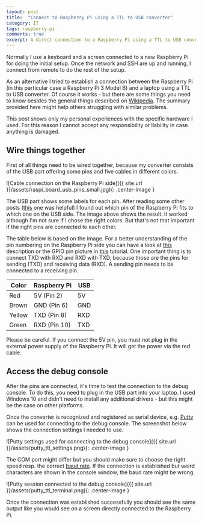 ```yaml
---
layout: post
title:  "Connect to Raspberry Pi using a TTL to USB converter"
category: IT
tags: raspberry-pi
comments: true
excerpt: A direct connection to a Raspberry Pi using a TTL to USB converter is a helpful tool during setup. This post shows how to set up the connection.
---
```

Normally I use a keyboard and a screen connected to a new Raspberry Pi for doing the initial setup. Once the network and SSH are up and running, I connect from remote to do the rest of the setup. 

As an alternative I tried to establish a connection between the Raspberry Pi (in this particular case a Raspberry Pi 3 Model B) and a laptop using a TTL to USB converter. Of course it works - but there are some things you need to know besides the general things described on [Wikipedia][wiki-uart]. The summary provided here might help others struggling with similar problems.

This post shows only my personal experiences with the specific hardware I used. For this reason I cannot accept any responsibility or liability in case anything is damaged.

## Wire things together

First of all things need to be wired together, because my converter consists of the USB part offering some pins and five cables in different colors.

![Cable connection on the Raspberry Pi side]({{ site.url }}/assets/raspi_board_usb_pins_small.jpg){: .center-image }

The USB part shows some labels for each pin. After reading some other posts ([this][wiring] one was helpful) I found out which pin of the Raspberry Pi fits to which one on the USB side. The image above shows the result. It worked although I'm not sure if I chose the right colors. But that's not that important if the right pins are connected to each other. 

The table below is based on the image. For a better understanding of the pin numbering on the Raspberry Pi side you can have a look at [this][raspi-pins-1] description or the GPIO pin picture in [this][raspi-pins-2] tutorial. One important thing is to connect TXD with RXD and RXD with TXD, because those are the pins for sending (TXD) and receiving data (RXD). A sending pin needs to be connected to a receiving pin.

| Color  | Raspberry Pi | USB |
| -------|--------------|-----|
| Red    | 5V (Pin 2)   | 5V  |
| Brown  | GND (Pin 6)  | GND |
| Yellow | TXD (Pin 8)  | RXD |
| Green  | RXD (Pin 10) | TXD |

Please be careful. If you connect the 5V pin, you must not plug in the external power supply of the Raspberry Pi. It will get the power via the red cable.

## Access the debug console

After the pins are connected, it's time to test the connection to the debug console. To do this, you need to plug in the USB part into your laptop. I used Windows 10 and didn't need to install any additional drivers - but this might be the case on other platforms.

Once the converter is recognized and registered as serial device, e.g. [Putty][putty] can be used for connecting to the debug console. The screenshot below shows the connection settings I needed to use.

![Putty settings used for connecting to the debug console]({{ site.url }}/assets/putty_ttl_settings.png){: .center-image }

The COM port might differ but you should make sure to choose the right speed resp. the correct [baud rate][wiki-baud]. If the connection is established but weird characters are shown in the console window, the baud rate might be wrong.

![Putty session connected to the debug console]({{ site.url }}/assets/putty_ttl_terminal.png){: .center-image }

Once the connection was established successfully you should see the same output like you would see on a screen directly connected to the Raspberry Pi.

[wiring]: https://raspberry.tips/raspberrypi-tutorials/raspberry-pi-konsolenkabel-verwenden-usb-serial/
[raspi-pins-1]: https://www.raspberrypi.org/documentation/usage/gpio-plus-and-raspi2/
[raspi-pins-2]: https://tutorials-raspberrypi.de/raspberry-pi-gpio-erklaerung-beginner-programmierung-lernen/
[wiki-uart]: https://en.wikipedia.org/wiki/Universal_asynchronous_receiver/transmitter
[wiki-baud]: https://en.wikipedia.org/wiki/Baud
[putty]: http://www.putty.org/